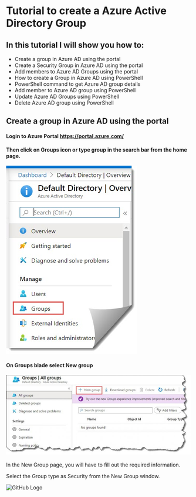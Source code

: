 # Tutorial to create a Azure Active Directory Group

## In this tutorial I will show you how to:
- Create a group in Azure AD using the portal
- Create a Security Group in Azure AD using the portal
- Add members to Azure AD Groups using the portal
- How to create a Group in Azure AD using PowerShell
- PowerShell command to get Azure AD group details
- Add member to Azure AD group using PowerShell
- Update Azure AD Groups using PowerShell
- Delete Azure AD group using PowerShell

## Create a group in Azure AD using the portal

#### Login to Azure Portal https://portal.azure.com/ 

#### Then click on Groups icon or type group in the search bar from the home page.

![GitHub Logo](/Create-a-group-and-add-members-in-Azure-Active-Directory.jpg)

#### On Groups blade select New group

![GitHub Logo](/how-to-Create-a-group-and-add-members-in-Azure-Active-Directory-1-768x333.jpg)

In the New Group page, you will have to fill out the required information.

Select the Group type as Security from the New Group window.

![GitHub Logo](/Create-a-security-group.jpg)
